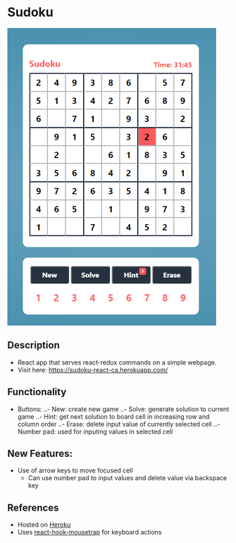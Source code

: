 # Sudoku 

![Sudoku Image](./public/example.png)


## Description 
- React app that serves react-redux commands on a simple webpage. 
- Visit here: https://sudoku-react-ca.herokuapp.com/

## Functionality 
- Buttons:
..- New: create new game
..- Solve: generate solution to current game 
..- Hint: get next solution to board cell in increasing row and column order 
..- Erase: delete input value of currently selected cell
..- Number pad: used for inputing values in selected cell 

## New Features:
- Use of arrow keys to move focused cell 
    - Can use number pad to input values and delete value via backspace key 

## References 
- Hosted on [Heroku](https://www.heroku.com/)
- Uses [react-hook-mousetrap](https://github.com/olup/react-hook-mousetrap) for keyboard actions



